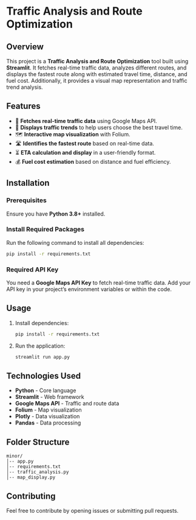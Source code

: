 # Traffic Analysis and Route Optimization

## Overview
This project is a **Traffic Analysis and Route Optimization** tool built using **Streamlit**. It fetches real-time traffic data, analyzes different routes, and displays the fastest route along with estimated travel time, distance, and fuel cost. Additionally, it provides a visual map representation and traffic trend analysis.

## Features
- 📍 **Fetches real-time traffic data** using Google Maps API.
- 🚦 **Displays traffic trends** to help users choose the best travel time.
- 🗺 **Interactive map visualization** with Folium.
- 🛣 **Identifies the fastest route** based on real-time data.
- ⏳ **ETA calculation and display** in a user-friendly format.
- 💰 **Fuel cost estimation** based on distance and fuel efficiency.

## Installation
### Prerequisites
Ensure you have **Python 3.8+** installed.

### Install Required Packages
Run the following command to install all dependencies:
```sh
pip install -r requirements.txt
```

### Required API Key
You need a **Google Maps API Key** to fetch real-time traffic data. Add your API key in your project’s environment variables or within the code.

## Usage
1. Install dependencies:
   ```sh
   pip install -r requirements.txt
   ```
2. Run the application:
   ```sh
   streamlit run app.py
   ```

## Technologies Used
- **Python** - Core language
- **Streamlit** - Web framework
- **Google Maps API** - Traffic and route data
- **Folium** - Map visualization
- **Plotly** - Data visualization
- **Pandas** - Data processing

## Folder Structure
```
minor/
│-- app.py
│-- requirements.txt
│-- traffic_analysis.py
│-- map_display.py
```

## Contributing
Feel free to contribute by opening issues or submitting pull requests.

